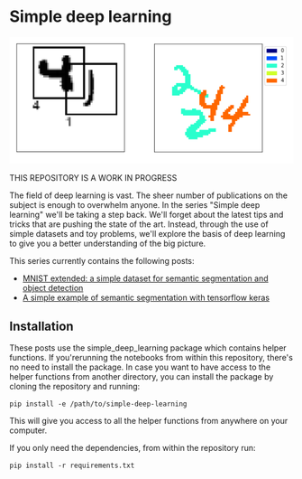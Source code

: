# Simple deep learning

![png](./resources/featured_image.png)

THIS REPOSITORY IS A WORK IN PROGRESS

The field of deep learning is vast. The sheer number of publications on the subject is enough to overwhelm anyone. In the series "Simple deep learning" we'll be taking a step back. We'll forget about the latest tips and tricks that are pushing the state of the art. Instead, through the use of simple datasets and toy problems, we'll explore the basis of deep learning to give you a better understanding of the big picture.

This series currently contains the following posts:
- [MNIST extended: a simple dataset for semantic segmentation and object detection](./mnist_extended.ipynb)
- [A simple example of semantic segmentation with tensorflow keras](./semantic_segmentation.ipynb)

## Installation
These posts use the simple_deep_learning package which contains helper functions. If you'rerunning the notebooks from within this repository, there's no need to install the package. In case you want to have access to the helper functions from another directory, you can install the package by cloning the repository and running:

```
pip install -e /path/to/simple-deep-learning
```
This will give you access to all the helper functions from anywhere on your computer.

If you only need the dependencies, from within the repository run:
```
pip install -r requirements.txt
```


